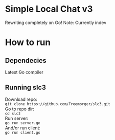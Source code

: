 # Simple Local Chat v3 
Rewriting completely on Go! 
Note: Currently indev

# How to run
## Dependecies
Latest Go compiler
## Running slc3
Download repo:  
`git clone https://github.com/Freemorger/slc3.git`  
Go to repo dir:  
`cd slc3`  
Run server:  
`go run server.go`  
And/or run client:  
`go run client.go`  

